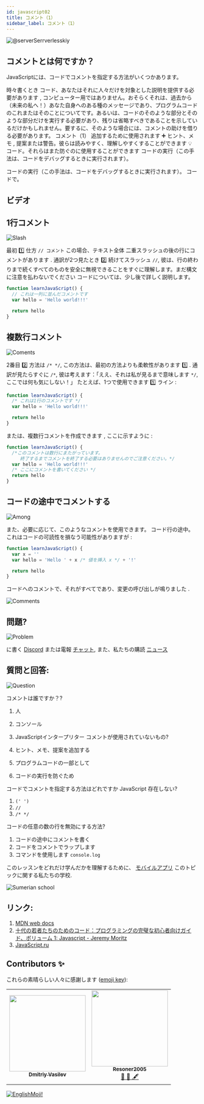 ```yaml
---
id: javascript02
title: コメント（1）
sidebar_label: コメント（1）
---
```


![@serverSerrverlesskiy](/img/javascript/headers/02.jpg)

## コメントとは何ですか？

JavaScriptには、コードでコメントを指定する方法がいくつかあります。 

時々書くとき  コード、あなたはそれに人々だけを対象とした説明を提供する必要があります  , コンピューター用ではありません。おそらくそれは、過去から（未来の私へ！）あなた自身へのある種のメッセージであり、プログラムコードのこれまたはそのことについてです。あるいは、コードのそのような部分とそのような部分だけを実行する必要があり、残りは省略すべきであることを示しているだけかもしれません。要するに、そのような場合には、コメントの助けを借りる必要があります。
コメント（1）  追加するために使用されます ➕ ヒント、メモ  , 提案または警告。彼らは読みやすく、理解しやすくすることができます 💡 コード。それらはまた防ぐのに使用することができます  コードの実行（この手法は、コードをデバッグするときに実行されます）。

コードの実行（この手法は、コードをデバッグするときに実行されます）。  コードで。
## ビデオ

<YouTube videoId="zCvKMw5QHRw" />

## 1行コメント

![Slash](https://media.giphy.com/media/bKXMS0NjXoyaY/giphy.gif)

最初 1️⃣ 仕方 `// コメント`  この場合、テキスト全体  二重スラッシュの後の行にコメントがあります  . 通訳が2つ見たとき 2️⃣ 続けてスラッシュ `//`, 彼は、行の終わりまで続くすべてのものを安全に無視できることをすぐに理解します。まだ構文に注意を払わないでください    コードについては、少し後で詳しく説明します。

```jsx live
function learnJavaScript() {
  // これは一列に並んだコメントです
  var hello = 'Hello world!!!'

  return hello
}
```

## 複数行コメント

![Coments](https://media.giphy.com/media/UevalSWg5twQeqpc8Q/giphy.gif)

2番目 2️⃣ 方法は `/* */`, この方法は、最初の方法よりも柔軟性があります 1️⃣ . 通訳が見たらすぐに `/*`, 彼は考えます：「ええ、それは私が見るまで意味します `*/`, ここでは何も気にしない！」
たとえば、1つで使用できます 1️⃣ ライン  :

```jsx live
function learnJavaScript() {
  /* これは1行のコメントです */
  var hello = 'Hello world!!!'

  return hello
}
```

または、複数行コメントを作成できます  , ここに示すように  :

```jsx live
function learnJavaScript() {
  /*このコメントは数行にまたがっています。
     終了するまでコメントを終了する必要はありませんのでご注意ください。*/
  var hello = 'Hello world!!!'
  /* ここにコメントを書いてください */
  return hello
}
```

## コードの途中でコメントする

![Among](https://media.giphy.com/media/fnjIiBNo38IHS/giphy.gif)

また、必要に応じて、このようなコメントを使用できます。  コード行の途中。これはコードの可読性を損なう可能性がありますが :

```jsx live
function learnJavaScript() {
  var x = ''
  var hello = 'Hello ' + x /* 値を挿入 x */ + '!'

  return hello
}
```

コードへのコメントで、それがすべてであり、変更の呼び出しが鳴りました .

![Comments](https://media.giphy.com/media/SvuRLwWT0EoeErwPvB/giphy.gif)

## 問題?

![Problem](https://media.giphy.com/media/xTiTnGeUsWOEwsGoG4/giphy.gif)

に書く [Discord](https://discord.gg/6GDAfXn) または電報 [チャット](https://t.me/jscampapp), また、私たちの購読 [ニュース](https://t.me/javascriptapp)

## 質問と回答:

![Question](https://media.giphy.com/media/l0HlRnAWXxn0MhKLK/giphy.gif)

コメントは誰ですか？?

1. 人
2. コンソール
3. JavaScriptインタープリター
コメントが使用されていないもの?

1. ヒント、メモ、提案を追加する
2. プログラムコードの一部として
3. コードの実行を防ぐため

コードでコメントを指定する方法はどれですか JavaScript 存在しない?

1. `(' ')`
2. `//`
3. `/* */`

コードの任意の数の行を無効にする方法?

1. コードの途中にコメントを書く
2. コードをコメントでラップします
3. コマンドを使用します `console.log`

このレッスンをどれだけ学んだかを理解するために、 [モバイルアプリ](http://onelink.to/njhc95) このトピックに関する私たちの学校.

![Sumerian school](/img/app.jpg)

## リンク:

1. [MDN web docs](https://developer.mozilla.org/ru/docs/Web/JavaScript/Reference/Lexical_grammar)
2. [十代の若者たちのためのコード：プログラミングの完璧な初心者向けガイド、ボリューム 1: Javascript - Jeremy Moritz ](https://www.amazon.com/Code-Teens-Beginners-Programming-Javascript-ebook/dp/B07FCTLVPC)
3. [JavaScript.ru](https://learn.javascript.ru/types)

## Contributors ✨

これらの素晴らしい人々に感謝します ([emoji key](https://allcontributors.org/docs/en/emoji-key)):

<table>
  <tr>
    <td align="center"><a href="https://fullstackserverless.github.io/"><img src="https://avatars0.githubusercontent.com/u/6774813?v=4?s=200" width="200px;" alt=""/><br /><sub><b>Dmitriy Vasilev</b></sub></a><br /> <a href="https://github.com/gHashTag/react-native-village/commits?author=gHashTag" title="Documentation">  </a></td>
    <td align="center"><a href="https://github.com/Resoner2005"><img src="https://avatars1.githubusercontent.com/u/75675814?v=4?s=200" width="200px;" alt=""/><br /><sub><b>Resoner2005</b></sub></a><br /><a href="https://github.com/gHashTag/react-native-village/issues?q=author%3AResoner2005" title="Bug reports">🐛 🎨 🖋</a></td>
  </tr>
  
</table>

[![EnglishMoji!](/img/logo/englishmoji.png)](https://link-to.app/xvh7Ush9kl)

